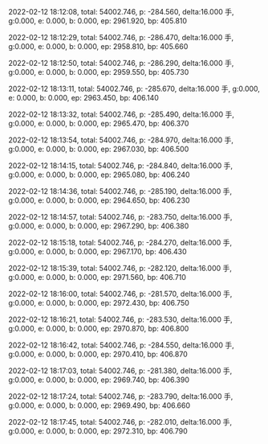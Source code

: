 2022-02-12 18:12:08, total: 54002.746, p: -284.560, delta:16.000 手, g:0.000, e: 0.000, b: 0.000, ep: 2961.920, bp: 405.810

2022-02-12 18:12:29, total: 54002.746, p: -286.470, delta:16.000 手, g:0.000, e: 0.000, b: 0.000, ep: 2958.810, bp: 405.660

2022-02-12 18:12:50, total: 54002.746, p: -286.290, delta:16.000 手, g:0.000, e: 0.000, b: 0.000, ep: 2959.550, bp: 405.730

2022-02-12 18:13:11, total: 54002.746, p: -285.670, delta:16.000 手, g:0.000, e: 0.000, b: 0.000, ep: 2963.450, bp: 406.140

2022-02-12 18:13:32, total: 54002.746, p: -285.490, delta:16.000 手, g:0.000, e: 0.000, b: 0.000, ep: 2965.470, bp: 406.370

2022-02-12 18:13:54, total: 54002.746, p: -284.970, delta:16.000 手, g:0.000, e: 0.000, b: 0.000, ep: 2967.030, bp: 406.500

2022-02-12 18:14:15, total: 54002.746, p: -284.840, delta:16.000 手, g:0.000, e: 0.000, b: 0.000, ep: 2965.080, bp: 406.240

2022-02-12 18:14:36, total: 54002.746, p: -285.190, delta:16.000 手, g:0.000, e: 0.000, b: 0.000, ep: 2964.650, bp: 406.230

2022-02-12 18:14:57, total: 54002.746, p: -283.750, delta:16.000 手, g:0.000, e: 0.000, b: 0.000, ep: 2967.290, bp: 406.380

2022-02-12 18:15:18, total: 54002.746, p: -284.270, delta:16.000 手, g:0.000, e: 0.000, b: 0.000, ep: 2967.170, bp: 406.430

2022-02-12 18:15:39, total: 54002.746, p: -282.120, delta:16.000 手, g:0.000, e: 0.000, b: 0.000, ep: 2971.560, bp: 406.710

2022-02-12 18:16:00, total: 54002.746, p: -281.570, delta:16.000 手, g:0.000, e: 0.000, b: 0.000, ep: 2972.430, bp: 406.750

2022-02-12 18:16:21, total: 54002.746, p: -283.530, delta:16.000 手, g:0.000, e: 0.000, b: 0.000, ep: 2970.870, bp: 406.800

2022-02-12 18:16:42, total: 54002.746, p: -284.550, delta:16.000 手, g:0.000, e: 0.000, b: 0.000, ep: 2970.410, bp: 406.870

2022-02-12 18:17:03, total: 54002.746, p: -281.380, delta:16.000 手, g:0.000, e: 0.000, b: 0.000, ep: 2969.740, bp: 406.390

2022-02-12 18:17:24, total: 54002.746, p: -283.790, delta:16.000 手, g:0.000, e: 0.000, b: 0.000, ep: 2969.490, bp: 406.660

2022-02-12 18:17:45, total: 54002.746, p: -282.010, delta:16.000 手, g:0.000, e: 0.000, b: 0.000, ep: 2972.310, bp: 406.790